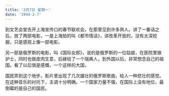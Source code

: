 ```yaml
---
title: '2月7日 星期一'
date: '1994-2-7'
---
```

到文艺会堂去开上海宣传口的春节联欢会。在那里见到许多熟人。讲了一番话之后，放了两部电影，一是上海拍的叫《都市情话》，讲改革开放的，没有太深挖掘，只是感观上像一部电影。

另一部是俄罗斯的电影，叫《国际女郎》，说的是俄罗斯的一位姑娘，在医院里做护士，同时也做皮肉生意，后嫁给了一个瑞典人，到外国以后，非常想念自己的祖国。看了以后很是感慨，一个这样的大国，

国民弄到这个地步。影片里出现了几次雄壮的俄罗斯歌曲，给人一种悲壮的感觉。在这种音乐的衬托下，主调十分明确。一个国家力量不强，在国际上没有地位，最倒霉的是自己的国民。